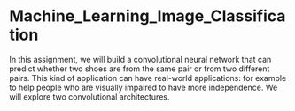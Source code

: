 # Machine_Learning_Image_Classification
In this assignment, we will build a convolutional neural network that can predict whether two shoes are from the
same pair or from two different pairs. This kind of application can have real-world applications: for example to
help people who are visually impaired to have more independence.
We will explore two convolutional architectures.
